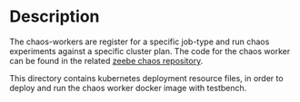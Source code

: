 # Description

The chaos-workers are register for a specific job-type and run chaos experiments against a specific cluster plan. The code for the chaos worker can be found in the related [zeebe chaos repository](https://github.com/zeebe-io/zeebe-chaos).

This directory contains kubernetes deployment resource files, in order to deploy and run the chaos worker docker image with testbench.
